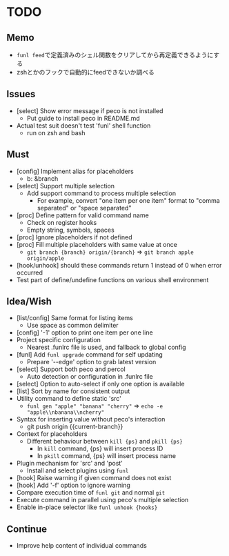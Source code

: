 TODO
====

## Memo

- `funl feed`で定義済みのシェル関数をクリアしてから再定義できるようにする
- zshとかのフックで自動的にfeedできないか調べる

## Issues

- [select] Show error message if peco is not installed
  - Put guide to install peco in README.md
- Actual test suit doesn't test 'funl' shell function
  - run on zsh and bash

## Must

- [config] Implement alias for placeholders
  - b: &branch
- [select] Support multiple selection
  - Add support command to process multiple selection
    - For example, convert "one item per one item" format to "comma separated" or "space separated"
- [proc] Define pattern for valid command name
  - Check on register hooks
  - Empty string, symbols, spaces
- [proc] Ignore placeholders if not defined
- [proc] Fill multiple placeholders with same value at once
  - `git branch {branch} origin/{branch}` => `git branch apple origin/apple`
- [hook/unhook] should these commands return 1 instead of 0 when error occurred
- Test part of define/undefine functions on various shell environment

## Idea/Wish

- [list/config] Same format for listing items
  - Use space as common delimiter
- [config] '-1' option to print one item per one line
- Project specific configuration
  - Nearest .funlrc file is used, and fallback to global config
- [funl] Add `funl upgrade` command for self updating
  - Prepare '--edge' option to grab latest version
- [select] Support both peco and percol
  - Auto detection or configuration in .funlrc file
- [select] Option to auto-select if only one option is available
- [list] Sort by name for consistent output
- Utility command to define static 'src'
  - `funl gen "apple" "banana" "cherry"` => `echo -e "apple\\nbanana\\ncherry"`
- Syntax for inserting value without peco's interaction
  - git push origin {{current-branch}}
- Context for placeholders
  - Different behaviour between `kill {ps}` and `pkill {ps}`
    - In `kill` command, {ps} will insert process ID
    - In `pkill` command, {ps} will insert process name
- Plugin mechanism for 'src' and 'post'
  - Install and select plugins using `funl`
- [hook] Raise warning if given command does not exist
- [hook] Add '-f' option to ignore warning
- Compare execution time of `funl git` and normal `git`
- Execute command in parallel using peco's multiple selection
- Enable in-place selector like `funl unhook {hooks}`

## Continue

- Improve help content of individual commands
